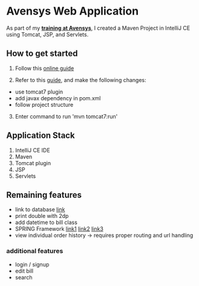 # Avensys Web Application

As part of my **[training at Avensys](https://github.com/alexwong23/Avensys_Training)**, I created a Maven Project in IntelliJ CE using Tomcat, JSP, and Servlets.

## How to get started

1. Follow this [online guide](https://javapointers.com/how-to/creating-web-application-using-maven-in-intellij/)

2. Refer to this [guide](https://medium.com/@kasunpdh/sample-java-web-application-using-servlets-and-jsp-5621cad2f582), and make the following changes:

- use tomcat7 plugin
- add javax dependency in pom.xml
- follow project structure

3. Enter command to run 'mvn tomcat7:run'


## Application Stack

1. IntelliJ CE IDE
2. Maven
3. Tomcat plugin
4. JSP
5. Servlets


## Remaining features

- link to database [link](https://www.codejava.net/coding/jsp-servlet-jdbc-mysql-create-read-update-delete-crud-example)
- print double with 2dp
- add datetime to bill class
- SPRING Framework
[link1](https://spring.io/guides/gs/accessing-data-mysql/#scratch)
[link2](https://medium.com/panchalprogrammingacademy/create-a-spring-mvc-project-with-maven-and-intellij-idea-community-edition-1d31b3efe078)
[link3](https://spring.io/guides/gs/serving-web-content/#initial)
- view individual order history -> requires proper routing and url handling

### additional features

- login / signup
- edit bill
- search
